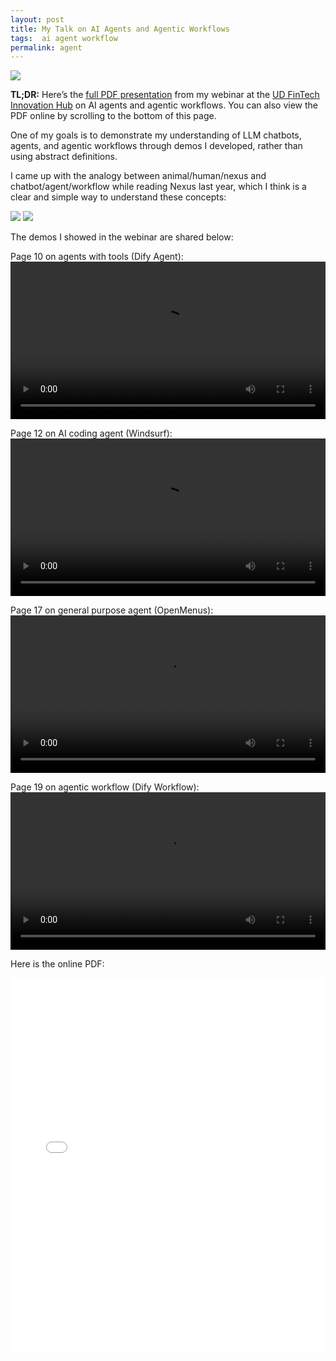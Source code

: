 ```yaml
---
layout: post
title: My Talk on AI Agents and Agentic Workflows
tags:  ai agent workflow
permalink: agent
---
```


<img class="mx-auto" src="https://github.com/user-attachments/assets/edb9f1aa-928b-4f84-89ac-c7c89713a169">

**TL;DR:** Here’s the <a href="/assets/files/ai-agent-harrywang.pdf" target="_blank">full PDF presentation</a> from my webinar at the [UD FinTech Innovation Hub](https://www.udel.edu/research-innovation/star/fintech/) on AI agents and agentic workflows. You can also view the PDF online by scrolling to the bottom of this page.

One of my goals is to demonstrate my understanding of LLM chatbots, agents, and agentic workflows through demos I developed, rather than using abstract definitions.

I came up with the analogy between animal/human/nexus and chatbot/agent/workflow while reading Nexus last year, which I think is a clear and simple way to understand these concepts:

<img class="mx-auto" src="https://github.com/user-attachments/assets/648342fa-a40a-48e4-83e0-f9955f24fa4c">

<img class="mx-auto" src="https://github.com/user-attachments/assets/96987cb5-3578-49ba-9618-0624bd196915">

The demos I showed in the webinar are shared below:

Page 10 on agents with tools (Dify Agent):
<video class="mx-auto" controls width="100%">
  <source src="https://github.com/user-attachments/assets/4a160aab-fb33-4257-a305-8a6a8af22aed" type="video/mp4">
  Your browser does not support the video tag.
</video>

Page 12 on AI coding agent (Windsurf):
<video class="mx-auto" controls width="100%">
  <source src="https://github.com/user-attachments/assets/db9d64dd-310e-4868-a9cd-3f594f2e6ee4" type="video/mp4">
  Your browser does not support the video tag.
</video>

Page 17 on general purpose agent (OpenMenus):
<video class="mx-auto" controls width="100%">
  <source src="https://github.com/user-attachments/assets/53f08dc7-231f-47bf-bbcb-9c2afca80bfe" type="video/mp4">
  Your browser does not support the video tag.
</video>

Page 19 on agentic workflow (Dify Workflow):
<video class="mx-auto" controls width="100%">
  <source src="https://github.com/user-attachments/assets/c6f13ad9-01a5-48a7-9db7-e461c51c870a" type="video/mp4">
  Your browser does not support the video tag.
</video>

Here is the online PDF:

<embed src="/assets/files/ai-agent-harrywang.pdf" type="application/pdf" width="100%" height="600px" />